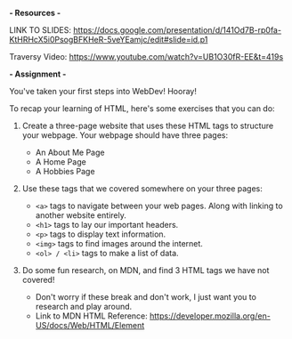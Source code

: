 **- Resources -**

LINK TO SLIDES: https://docs.google.com/presentation/d/141Od7B-rp0fa-KtHRHcX5i0PsogBFKHeR-5veYEamjc/edit#slide=id.p1

Traversy Video: https://www.youtube.com/watch?v=UB1O30fR-EE&t=419s

**- Assignment -**

You've taken your first steps into WebDev! Hooray!

To recap your learning of HTML, here's some exercises that you can do:

1. Create a three-page website that uses these HTML tags to structure your webpage. Your webpage should have three pages:

   - An About Me Page
   - A Home Page
   - A Hobbies Page

2. Use these tags that we covered somewhere on your three pages:

   - `<a>` tags to navigate between your web pages. Along with linking to another website entirely.
   - `<h1>` tags to lay our important headers.
   - `<p>` tags to display text information.
   - `<img>` tags to find images around the internet.
   - `<ol> / <li>` tags to make a list of data.

3. Do some fun research, on MDN, and find 3 HTML tags we have not covered!
   - Don't worry if these break and don't work, I just want you to research and play around.
   - Link to MDN HTML Reference: https://developer.mozilla.org/en-US/docs/Web/HTML/Element
